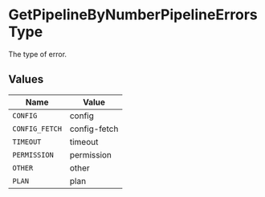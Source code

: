 # GetPipelineByNumberPipelineErrorsType

The type of error.


## Values

| Name           | Value          |
| -------------- | -------------- |
| `CONFIG`       | config         |
| `CONFIG_FETCH` | config-fetch   |
| `TIMEOUT`      | timeout        |
| `PERMISSION`   | permission     |
| `OTHER`        | other          |
| `PLAN`         | plan           |